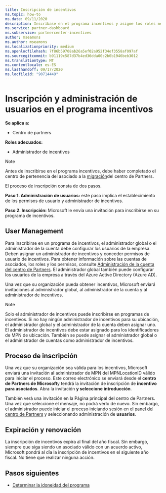 ```yaml
---
title: Inscripción de incentivos
ms.topic: how-to
ms.date: 09/11/2020
description: Inscríbase en el programa incentivos y asigne los roles necesarios para la administración de usuarios.
ms.service: partner-dashboard
ms.subservice: partnercenter-incentives
author: mseamons
ms.author: mseamons
ms.localizationpriority: medium
ms.openlocfilehash: 7f86b59708ab26a5ef02a952f34ef3558af097af
ms.sourcegitcommit: b91119c587d37b4ed36dda00c2b0b1946beb3012
ms.translationtype: MT
ms.contentlocale: es-ES
ms.lasthandoff: 09/17/2020
ms.locfileid: "90714449"
---
```

# <a name="enrollment-and-user-management-in-the-incentives-program"></a>Inscripción y administración de usuarios en el programa incentivos

**Se aplica a:**

- Centro de partners

**Roles adecuados:**

- Administrador de incentivos

>[!NOTE]
>Antes de inscribirse en el programa incentivos, debe haber completado el centro de pertenencia del asociado a la [migración](prepare-pmc-pc-migration.md)del centro de Partners.

El proceso de inscripción consta de dos pasos.

**Paso 1. Administración de usuarios:** este paso implica el establecimiento de los permisos de usuario y administrador de incentivos.

**Paso 2. Inscripción:** Microsoft le envía una invitación para inscribirse en su programa de incentivos.

## <a name="user-management"></a>User Management

Para inscribirse en un programa de incentivos, el administrador global o el administrador de la cuenta debe configurar los usuarios de la empresa. Deben asignar un administrador de incentivos y conceder permisos de usuario de incentivos. Para obtener información sobre las cuentas de asociados, los roles y los permisos, consulte [Administración de la cuenta del centro de Partners](partner-center-account-setup.md). El administrador global también puede configurar los usuarios de la empresa a través del Azure Active Directory (Azure AD).

Una vez que su organización pueda obtener incentivos, Microsoft enviará invitaciones al administrador global, al administrador de la cuenta y al administrador de incentivos.

>[!NOTE]
>Solo el administrador de incentivos puede inscribirse en programas de incentivos. Si no hay ningún administrador de incentivos para su ubicación, el administrador global y el administrador de la cuenta deben asignar uno. El administrador de incentivos debe estar asignado para los identificadores de MPN de ubicación. También se puede asignar el administrador global o el administrador de cuentas como administrador de incentivos.

## <a name="enrollment-process"></a>Proceso de inscripción

Una vez que su organización sea válida para los incentivos, Microsoft enviará una invitación al administrador de MPN del MPNLocationID válido para iniciar el proceso. Este correo electrónico se enviará desde el **centro de Partners de Microsoft**y tendrá la invitación de inscripción de **incentivo para asociados**. Abra la invitación **y seleccione introducción**.

También verá una invitación en la Página principal del centro de Partners. Una vez que seleccione el mensaje, no podrá verlo de nuevo. Sin embargo, el administrador puede iniciar el proceso iniciando sesión en el [panel del centro de Partners](https://partner.microsoft.com/dashboard/) y seleccionando administración de **usuarios**.

## <a name="expiration-and-renewal"></a>Expiración y renovación

La inscripción de incentivos expira al final del año fiscal. Sin embargo, siempre que siga siendo un asociado válido con un acuerdo activo, Microsoft pondrá al día la inscripción de incentivos en el siguiente año fiscal. No tiene que realizar ninguna acción.

## <a name="next-steps"></a>Pasos siguientes

- [Determinar la idoneidad del programa](incentives-determined-your-program-eligibility.md)
